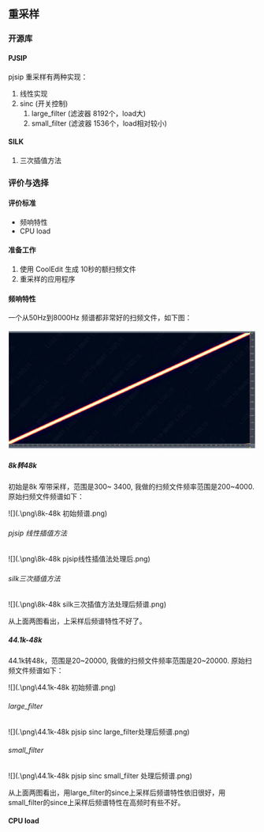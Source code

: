 ## 重采样





### 开源库



#### PJSIP

pjsip 重采样有两种实现：

1. 线性实现
2. sinc    (开关控制)
   1. large_filter (滤波器 8192个，load大)
   2. small_filter (滤波器 1536个，load相对较小)

#### SILK

1. 三次插值方法



### 评价与选择



#### 评价标准

- 频响特性
- CPU load

#### 准备工作

1. 使用 CoolEdit 生成 10秒的额扫频文件
2. 重采样的应用程序

#### 频响特性

一个从50Hz到8000Hz 频谱都非常好的扫频文件，如下图：

![](.\png\50-8000Hz频谱.png)



##### 8k转48k

初始是8k 窄带采样，范围是300~ 3400, 我做的扫频文件频率范围是200~4000. 原始扫频文件频谱如下：

![](.\png\8k-48k 初始频谱.png)

###### pjsip 线性插值方法

![](.\png\8k-48k pjsip线性插值法处理后.png)

###### silk三次插值方法

![](.\png\8k-48k silk三次插值方法处理后频谱.png)

从上面两图看出，上采样后频谱特性不好了。

##### 44.1k-48k

44.1k转48k，范围是20~20000, 我做的扫频文件频率范围是20~20000. 原始扫频文件频谱如下：

![](.\png\44.1k-48k 初始频谱.png)

###### large_filter

![](.\png\44.1k-48k pjsip sinc large_filter处理后频谱.png)

###### small_filter

![](.\png\44.1k-48k pjsip sinc small_filter 处理后频谱.png)

从上面两图看出，用large_filter的since上采样后频谱特性依旧很好，用small_filter的since上采样后频谱特性在高频时有些不好。

#### CPU load